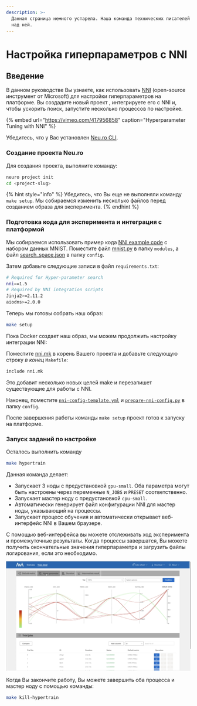 ```yaml
---
description: >-
  Данная страница немного устарела. Наша команда технических писателей работает
  над ней.
---
```


# Настройка гиперпараметров с NNI

## Введение

В данном руководстве Вы узнаете, как использовать [NNI](https://github.com/microsoft/nni) \(open-source инструмент от Microsoft\) для настройки гиперпараметров на платформе. Вы создадите новый проект , интегрируете его с NNI и, чтобы ускорить поиск, запустите несколько процессов по настройке.

{% embed url="https://vimeo.com/417956858" caption="Hyperparameter Tuning with NNI" %}

Убедитесь, что у Вас установлен [Neu.ro CLI](../getting-started.md#installing-cli).

### Создание проекта Neu.ro

Для создания проекта, выполните команду:

```bash
neuro project init
cd <project-slug>
```

{% hint style="info" %}
Убедитесь, что Вы еще не выполняли команду `make setup`. Мы собираемся изменить несколько файлов перед созданием образа для эксперимента.
{% endhint %}

### Подготовка кода для эксперимента и интеграция с платформой

Мы собираемся использовать пример кода [NNI example code](https://github.com/microsoft/nni/tree/master/examples/trials/mnist-tfv2) с набором данных MNIST. Поместите файл [mnist.py](https://github.com/microsoft/nni/blob/master/examples/trials/mnist-tfv2/mnist.py) в папку `modules`, а файл [search\_space.json](https://github.com/microsoft/nni/blob/master/examples/trials/mnist-tfv2/search_space.json) в папку `config`.

Затем добавьте следующие записи в файл `requirements.txt`:

```bash
# Required for Hyper-parameter search
nni==1.5
# Required by NNI integration scripts
Jinja2>=2.11.2
aiodns>=2.0.0
```

Теперь мы готовы собрать наш образ:

```bash
make setup
```

Пока Docker создает наш образ, мы можем продолжить настройку интеграции NNI:

Поместите [nni.mk](https://github.com/neuromation/ml-recipe-nni/blob/master/nni.mk) в корень Вашего проекта и добавьте следующую строку _в конец_ `Makefile`:

```bash
include nni.mk
```

Это добавит несколько новых целей make и перезапишет существующие для работы с NNI.

Наконец, поместите [`nni-config-template.yml`](https://github.com/neuromation/ml-recipe-nni/blob/master/config/nni-config-template.yml) и [`prepare-nni-config.py`](https://github.com/neuromation/ml-recipe-nni/blob/master/config/prepare-nni-config.py) в папку `config`.

После завершения работы команды `make setup` проект готов к запуску на платформе.

### Запуск заданий по настройке

Осталось выполнить команду

```bash
make hypertrain
```

Данная команда делает:

* Запускает 3 ноды с предустановкой `gpu-small`. Оба параметра могут быть настроены через переменные `N_JOBS` и `PRESET` соответственно.
* Запускает мастер ноду с предустановкой `cpu-small`.
* Автоматически генерирует файл конфигурации NNI для мастер ноды, указывающий на процессы.
* Запускает процесс обучения и автоматически открывает веб-интерфейс NNI в Вашем браузере.

С помощью веб-интерфейса вы можете отслеживать ход эксперимента и промежуточные результаты. Когда процессы завершатся, Вы можете получить окончательные значения гиперпараметра и загрузить файлы логирования, если это необходимо.

![NNI Hyperparameter Tuning GUI](../.gitbook/assets/screen-shot-2020-05-12-at-12.43.02-pm.png)

Когда Вы закончите работу, Вы можете завершить оба процесса и мастер ноду с помощью команды:

```bash
make kill-hypertrain
```

